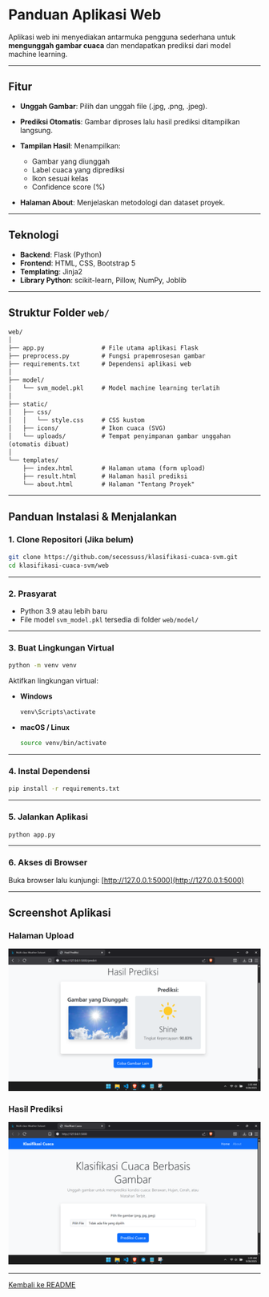 # Panduan Aplikasi Web

Aplikasi web ini menyediakan antarmuka pengguna sederhana untuk **mengunggah gambar cuaca** dan mendapatkan prediksi dari model machine learning.

---

## Fitur

* **Unggah Gambar**: Pilih dan unggah file (.jpg, .png, .jpeg).
* **Prediksi Otomatis**: Gambar diproses lalu hasil prediksi ditampilkan langsung.
* **Tampilan Hasil**: Menampilkan:

  * Gambar yang diunggah
  * Label cuaca yang diprediksi
  * Ikon sesuai kelas
  * Confidence score (%)
* **Halaman About**: Menjelaskan metodologi dan dataset proyek.

---

## Teknologi

* **Backend**: Flask (Python)
* **Frontend**: HTML, CSS, Bootstrap 5
* **Templating**: Jinja2
* **Library Python**: scikit-learn, Pillow, NumPy, Joblib

---

## Struktur Folder `web/`

```
web/
│
├── app.py                # File utama aplikasi Flask
├── preprocess.py         # Fungsi prapemrosesan gambar
├── requirements.txt      # Dependensi aplikasi web
│
├── model/
│   └── svm_model.pkl     # Model machine learning terlatih
│
├── static/
│   ├── css/
│   │   └── style.css     # CSS kustom
│   ├── icons/            # Ikon cuaca (SVG)
│   └── uploads/          # Tempat penyimpanan gambar unggahan (otomatis dibuat)
│
└── templates/
    ├── index.html        # Halaman utama (form upload)
    ├── result.html       # Halaman hasil prediksi
    └── about.html        # Halaman "Tentang Proyek"
```

---

## Panduan Instalasi & Menjalankan

### 1. Clone Repositori (Jika belum)

```bash
git clone https://github.com/secessuss/klasifikasi-cuaca-svm.git
cd klasifikasi-cuaca-svm/web
```

---

### 2. Prasyarat

* Python 3.9 atau lebih baru
* File model `svm_model.pkl` tersedia di folder `web/model/`

---

### 3. Buat Lingkungan Virtual

```bash
python -m venv venv
```

Aktifkan lingkungan virtual:

* **Windows**

  ```bash
  venv\Scripts\activate
  ```
* **macOS / Linux**

  ```bash
  source venv/bin/activate
  ```

---

### 4. Instal Dependensi

```bash
pip install -r requirements.txt
```

---

### 5. Jalankan Aplikasi

```bash
python app.py
```

---

### 6. Akses di Browser

Buka browser lalu kunjungi:
[http://127.0.0.1:5000](http://127.0.0.1:5000)

---

## Screenshot Aplikasi

### Halaman Upload

![Halaman Upload](images/screenshot_upload.png)

### Hasil Prediksi

![Hasil Prediksi](images/screenshot_result.png)

---

[Kembali ke README](../README.md)
